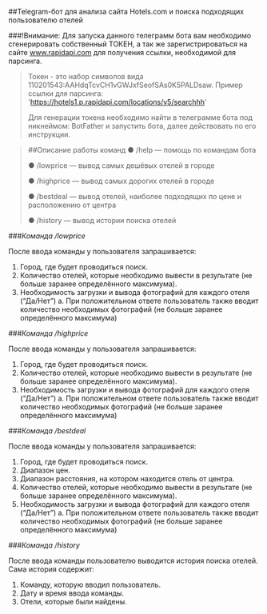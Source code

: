 ##Telegram-бот для анализа сайта Hotels.com и поиска подходящих пользователю отелей

###!Внимание:
Для запуска данного телеграмм бота вам необходимо сгенерировать собственный ТОКЕН, а так же зарегистрироваться на сайте www.rapidapi.com для получения ссылки, необходимой для парсинга. 
>Токен - это набор символов вида 110201543:AAHdqTcvCH1vGWJxfSeofSAs0K5PALDsaw.
> Пример ссылки для парсинга: 'https://hotels1.p.rapidapi.com/locations/v5/searchhh'
> 
> Для генерации токена необходимо найти в телеграмме бота под никнеймом: BotFather и запустить бота, далее действовать по его инструкции.



>##Описание работы команд
> ● /help — помощь по командам бота
> 
>● /lowprice — вывод самых дешёвых отелей в городе
> 
>● /highprice — вывод самых дорогих отелей в городе
> 
>● /bestdeal — вывод отелей, наиболее подходящих по цене и расположению от
центра
> 
>● /history — вывод истории поиска отелей

###_Команда /lowprice_

После ввода команды у пользователя запрашивается:
1. Город, где будет проводиться поиск.
2. Количество отелей, которые необходимо вывести в результате (не больше
заранее определённого максимума).
3. Необходимость загрузки и вывода фотографий для каждого отеля (“Да/Нет”)
a. При положительном ответе пользователь также вводит количество
необходимых фотографий (не больше заранее определённого
максимума)
   
###_Команда /highprice_

После ввода команды у пользователя запрашивается:
1. Город, где будет проводиться поиск.
2. Количество отелей, которые необходимо вывести в результате (не больше
заранее определённого максимума).
3. Необходимость загрузки и вывода фотографий для каждого отеля (“Да/Нет”)
a. При положительном ответе пользователь также вводит количество
необходимых фотографий (не больше заранее определённого
максимума)
   
###_Команда /bestdeal_

После ввода команды у пользователя запрашивается:
1. Город, где будет проводиться поиск.
2. Диапазон цен.
3. Диапазон расстояния, на котором находится отель от центра.
4. Количество отелей, которые необходимо вывести в результате (не больше
заранее определённого максимума).
5. Необходимость загрузки и вывода фотографий для каждого отеля (“Да/Нет”)
a. При положительном ответе пользователь также вводит количество
необходимых фотографий (не больше заранее определённого
максимума)
   
###_Команда /history_

После ввода команды пользователю выводится история поиска отелей. Сама история
содержит:
1. Команду, которую вводил пользователь.
2. Дату и время ввода команды.
3. Отели, которые были найдены.

   
